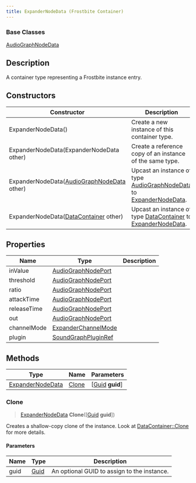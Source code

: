 ```yaml
---
title: ExpanderNodeData (Frostbite Container)
---
```

### Base Classes

[AudioGraphNodeData](AudioGraphNodeData)

## Description

A container type representing a Frostbite instance entry.

## Constructors

| Constructor                                                                 | Description                                                                                                             |
| --------------------------------------------------------------------------- | ----------------------------------------------------------------------------------------------------------------------- |
| ExpanderNodeData()                                                          | Create a new instance of this container type.                                                                           |
| ExpanderNodeData(ExpanderNodeData other)                                    | Create a reference copy of an instance of the same type.                                                                |
| ExpanderNodeData([AudioGraphNodeData](AudioGraphNodeData) other)            | Upcast an instance of type [AudioGraphNodeData](AudioGraphNodeData) to [ExpanderNodeData](ExpanderNodeData).            |
| ExpanderNodeData([DataContainer](/vext/ref/cls/shr/datacontainer) other) | Upcast an instance of type [DataContainer](/vext/ref/cls/shr/datacontainer) to [ExpanderNodeData](ExpanderNodeData). |

## Properties

| Name        | Type                                       | Description |
| ----------- | ------------------------------------------ | ----------- |
| inValue     | [AudioGraphNodePort](AudioGraphNodePort)   |             |
| threshold   | [AudioGraphNodePort](AudioGraphNodePort)   |             |
| ratio       | [AudioGraphNodePort](AudioGraphNodePort)   |             |
| attackTime  | [AudioGraphNodePort](AudioGraphNodePort)   |             |
| releaseTime | [AudioGraphNodePort](AudioGraphNodePort)   |             |
| out         | [AudioGraphNodePort](AudioGraphNodePort)   |             |
| channelMode | [ExpanderChannelMode](ExpanderChannelMode) |             |
| plugin      | [SoundGraphPluginRef](SoundGraphPluginRef) |             |

## Methods

| Type                                 | Name            | Parameters                                     |
| ------------------------------------ | --------------- | ---------------------------------------------- |
| [ExpanderNodeData](ExpanderNodeData) | [Clone](#clone) | \[[Guid](/vext/ref/cls/shr/guid) **guid**\] |

### Clone

> [ExpanderNodeData](ExpanderNodeData) **Clone**(\[[Guid](/vext/ref/cls/shr/guid) **guid**\])

Creates a shallow-copy clone of the instance. Look at [DataContainer::Clone](/vext/ref/cls/shr/datacontainer#clone) for more details.

#### Parameters

| Name | Type         | Description                                 |
| ---- | ------------ | ------------------------------------------- |
| guid | [Guid](Guid) | An optional GUID to assign to the instance. |
